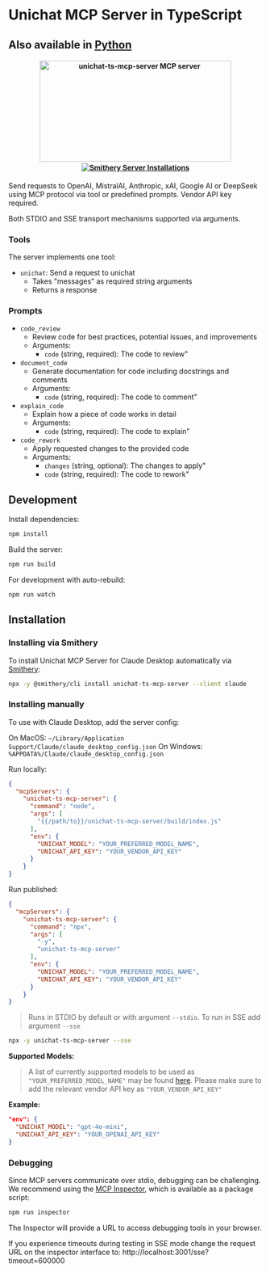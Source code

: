 # Unichat MCP Server in TypeScript
Also available in [Python](https://github.com/amidabuddha/unichat-mcp-server)
--
 <h4 align="center">
  <a href="https://glama.ai/mcp/servers/ub2u8wtbbv"><img width="380" height="200" src="https://glama.ai/mcp/servers/ub2u8wtbbv/badge" alt="unichat-ts-mcp-server MCP server" /></a>
  <a href="https://smithery.ai/server/unichat-ts-mcp-server"><br>
  <img src="https://smithery.ai/badge/unichat-ts-mcp-server" alt="Smithery Server Installations" />
  </a>
</h4>

Send requests to OpenAI, MistralAI, Anthropic, xAI, Google AI or DeepSeek using MCP protocol via tool or predefined prompts. Vendor API key required.

Both STDIO and SSE transport mechanisms supported via arguments.



### Tools

The server implements one tool:
- `unichat`: Send a request to unichat
  - Takes "messages" as required string arguments
  - Returns a response

### Prompts

- `code_review`
  - Review code for best practices, potential issues, and improvements
  - Arguments:
    - `code` (string, required): The code to review"
- `document_code`
  - Generate documentation for code including docstrings and comments
  - Arguments:
    - `code` (string, required): The code to comment"
- `explain_code`
  - Explain how a piece of code works in detail
  - Arguments:
    - `code` (string, required): The code to explain"
- `code_rework`
  - Apply requested changes to the provided code
  - Arguments:
    - `changes` (string, optional): The changes to apply"
    - `code` (string, required): The code to rework"

## Development

Install dependencies:
```bash
npm install
```

Build the server:
```bash
npm run build
```

For development with auto-rebuild:
```bash
npm run watch
```

## Installation

### Installing via Smithery

To install Unichat MCP Server for Claude Desktop automatically via [Smithery](https://smithery.ai/server/unichat-ts-mcp-server):

```bash
npx -y @smithery/cli install unichat-ts-mcp-server --client claude
```

### Installing manually

To use with Claude Desktop, add the server config:

On MacOS: `~/Library/Application Support/Claude/claude_desktop_config.json`
On Windows: `%APPDATA%/Claude/claude_desktop_config.json`

Run locally:
```json
{
  "mcpServers": {
    "unichat-ts-mcp-server": {
      "command": "node",
      "args": [
        "{{/path/to}}/unichat-ts-mcp-server/build/index.js"
      ],
      "env": {
        "UNICHAT_MODEL": "YOUR_PREFERRED_MODEL_NAME",
        "UNICHAT_API_KEY": "YOUR_VENDOR_API_KEY"
      }
    }
}
```
Run published:
```json
{
  "mcpServers": {
    "unichat-ts-mcp-server": {
      "command": "npx",
      "args": [
        "-y",
        "unichat-ts-mcp-server"
      ],
      "env": {
        "UNICHAT_MODEL": "YOUR_PREFERRED_MODEL_NAME",
        "UNICHAT_API_KEY": "YOUR_VENDOR_API_KEY"
      }
    }
}
```


> Runs in STDIO by default or with argument `--stdio`. To run in SSE add argument `--sse`
```bash
npx -y unichat-ts-mcp-server --sse
```
**Supported Models:**
> A list of currently supported models to be used as `"YOUR_PREFERRED_MODEL_NAME"` may be found [here](https://github.com/amidabuddha/unichat-ts/blob/main/src/models.ts). Please make sure to add the relevant vendor API key as `"YOUR_VENDOR_API_KEY"`

**Example:**
```json
"env": {
  "UNICHAT_MODEL": "gpt-4o-mini",
  "UNICHAT_API_KEY": "YOUR_OPENAI_API_KEY"
}
```
### Debugging

Since MCP servers communicate over stdio, debugging can be challenging. We recommend using the [MCP Inspector](https://github.com/modelcontextprotocol/inspector), which is available as a package script:

```bash
npm run inspector
```

The Inspector will provide a URL to access debugging tools in your browser.

If you experience timeouts during testing in SSE mode change the request URL on the inspector interface to: http://localhost:3001/sse?timeout=600000
